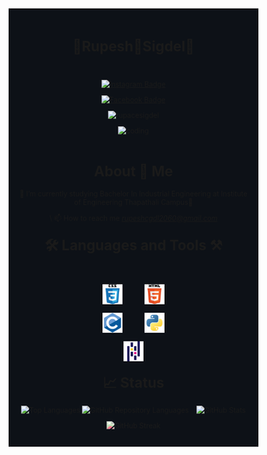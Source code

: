 <div style="background-color: #0d1117; padding: 20px; border: 2px solid #ffffff;"><h1 align="center">👋Rupesh🥳Sigdel🤙</h1>

<br>
<div id="badges" align="center" style="margin-top:-10px justify-content:center;">
<div style="display: flex; justify-content: center;">
  <p>
    <a href="https://www.instagram.com/rup_ace_sigdel/?next=%2F">
      <img src="https://img.shields.io/badge/Instagram-833AB4?style=for-the-badge&logo=instagram&logoColor=white" alt="Instagram Badge"/>
    </a>
  </p>
</div>
<div>
  <a href="https://www.facebook.com/rupesh.sigdel.73" style="display: block; text-align: center;">
    <img src="https://img.shields.io/badge/Facebook-blue?style=for-the-badge&logo=facebook&logoColor=white" alt="Facebook Badge"/>
</a>
</div>
  <p> <img src="https://komarev.com/ghpvc/?username=rupacesigdel&label=Profile%20views&color=0e75b6&style=flat" alt="rupacesigdel" /> </p>
</div>
<div align="center">
<img  alt="coding" widht="400px" src="https://media3.giphy.com/media/qgQUggAC3Pfv687qPC/giphy.gif?cid=ecf05e47tt1k8kiny8q9es4ev5w6rd4wkltdzij6150kpbgn&rid=giphy.gif&ct=g">
</div>
<br>
<h1 align="center">About 🎤 Me</h1>
<div align="center">

 🔭 I’m currently studying Bachelor In Industrial Engineering at Institute of Engineering Thapathali Campus🙌


\ 📫 How to reach me *rupeshcgdl2060@gmail.com*
</div>

<h1 align="center" style="margin-top:20px;"> 🛠  Languages  and Tools ⚒</h1>
<br>
<p align="center" >
  <img src="https://raw.githubusercontent.com/devicons/devicon/master/icons/css3/css3-original-wordmark.svg" alt="css3" width="40" height="40"/>
  <img style="margin-left:40px" src="https://raw.githubusercontent.com/devicons/devicon/master/icons/html5/html5-original-wordmark.svg" alt="html5" width="40" height="40"/>
</p>
<p align="center">
  <img src="https://raw.githubusercontent.com/devicons/devicon/master/icons/c/c-original.svg" alt="c" width="40" height="40"/>
  <img style="margin-left:40px" src="https://raw.githubusercontent.com/devicons/devicon/master/icons/python/python-original.svg" alt="python" width="40" height="40"/>
</p>
<p align="center">
  <img src="https://raw.githubusercontent.com/devicons/devicon/2ae2a900d2f041da66e950e4d48052658d850630/icons/pandas/pandas-original.svg" alt="pandas" width="40" height="40"/>
</p>

<h1 align="center" style="margin-top:20px;">📈 Status</h1>

<div style="display: flex; justify-content: center;">
  <div>
    <img src="https://github-readme-stats.vercel.app/api/top-langs?username=rupacesigdel&show_icons=true&locale=en&layout=compact" alt="Top Languages" />
    <img src="https://camo.githubusercontent.com/27a5b5b9eddff78cca09e74dd0201610c97d9f8c814d7252d028b2fc089929fe/68747470733a2f2f6769746875622d726561646d652d73746174732e76657263656c2e6170702f6170692f746f702d6c616e67733f757365726e616d653d72757061636573696764656c2673686f775f69636f6e733d74727565266c6f63616c653d656e266c61796f75743d636f6d70616374" alt="GitHub Repository Languages">
  </div>
  
  <div style="margin-left: 15px;">
    <img src="https://github-readme-stats.vercel.app/api?username=rupacesigdel&show_icons=true&locale=en" alt="GitHub Stats" />
  </div>
</div>

<p style="text-align: center;">
    <img src="https://github-readme-streak-stats.herokuapp.com/?user=rupacesigdel&" alt="GitHub Streak" style="filter: hue-rotate(240deg);">
</p>

